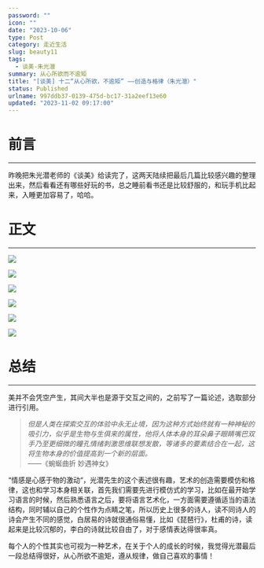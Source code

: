 ```yaml
---
password: ""
icon: ""
date: "2023-10-06"
type: Post
category: 走近生活
slug: beauty11
tags:
  - 谈美-朱光潜
summary: 从心所欲而不逾矩
title: "[谈美] 十二“从心所欲，不逾矩” ——创造与格律（朱光潜）"
status: Published
urlname: 997ddb37-0139-475d-bc17-31a2eef13e60
updated: "2023-11-02 09:17:00"
---
```


# 前言

---

昨晚把朱光潜老师的《谈美》给读完了，这两天陆续把最后几篇比较感兴趣的整理出来，然后看看还有哪些好玩的书，总之睡前看书还是比较舒服的，和玩手机比起来，入睡更加容易了，哈哈。

# 正文

---

![](https://bu.dusays.com/2023/10/06/651fd4d496f98.png)

![](https://bu.dusays.com/2023/10/06/651fd4d5f3d90.png)

![](https://bu.dusays.com/2023/10/06/651fd4d7568f8.png)

![](https://bu.dusays.com/2023/10/06/651fd85e2fe40.png)

![](https://bu.dusays.com/2023/10/06/651fd4d9bb7e7.png)

![](https://bu.dusays.com/2023/10/06/651fd4dac90b0.png)

# 总结

---

美并不会凭空产生，其间大半也是源于交互之间的，之前写了一篇论述，选取部分进行引用。

> _但是人类在探索交互的体验中永无止境，因为这种方式始终就有一种神秘的吸引力，似乎是生物与生俱来的属性，他将人体本身的耳朵鼻子眼睛嘴巴双手乃至更细微的瞳孔情绪刺激思维联想发散，等诸多的要素结合在一起，这将生物本身的价值提高到一个新的层面。_  
>  ——《蜿蜒曲折 妙遇神女》

“情感是心感于物的激动“，光潜先生的这个表述很有趣，艺术的创造需要模仿和格律，这也和学习本身相关联，首先我们需要先进行模仿式的学习，比如在最开始学习语言的时候，然后熟悉语言之后，要将语言艺术化，一方面需要遵循适当的语法结构，同时辅以自己的个性作为点睛之笔，所以历史上很多的诗人，读不同诗人的诗会产生不同的感觉，白居易的诗就很通俗易懂，比如《琵琶行》，杜甫的诗，读起来是比较沉郁的，李白的诗就比较自由了，对于感情表达得很率真。

每个人的个性其实也可视为一种艺术，在关于个人的成长的时候，我觉得光潜最后一段总结得很好，从心所欲不逾矩，遵从规律，做自己喜欢的事情！
